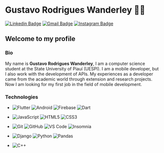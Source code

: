 # Gustavo Rodrigues Wanderley 👨‍💻

[![Linkedin Badge](https://img.shields.io/badge/-LinkedIn-blue?style=flat-square&logo=Linkedin&logoColor=white&link=https://www.linkedin.com/in/gustavo-rodrigues-644a35192/)](https://www.linkedin.com/in/gustavo-rodrigues-644a35192/)
[![Gmail Badge](https://img.shields.io/badge/-Gmail-c14438?style=flat-square&logo=Gmail&logoColor=white&link=mailto:gustavorw03@gmail.com)](mailto:gustavorw03@gmail.com)
[![Instagram Badge](https://img.shields.io/badge/-Instagram-C13584?style=flat-square&labelColor=C13584&logo=instagram&logoColor=white&link=https:https://www.instagram.com/gustav.dev/?hl=pt-br)](https://www.instagram.com/gustav.dev/)

## Welcome to my profile

### Bio

My name is __Gustavo Rodrigues Wanderley__, I am a computer science student at the State University of Piauí (UESPI). I am a mobile developer, but I also work with the development of APIs. My experiences as a developer came from the academic world through extension and research projects. Now I am looking for my first job in the field of mobile development.

### Technologies


* ![Flutter](https://img.shields.io/badge/-Flutter-blue?style=flat-square&logo=flutter) ![Android](https://img.shields.io/badge/Android-05150C?style=flat-square&logo=android) ![Firebase](https://img.shields.io/badge/Firebase-black?style=flat-square&logo=firebase) ![Dart](https://img.shields.io/badge/Dart-blue?style=flat-square&logo=dart)


* ![JavaScript](https://img.shields.io/badge/-JavaScript-black?style=flat-square&logo=javascript)
![HTML5](https://img.shields.io/badge/-HTML5-E34F26?style=flat-square&logo=html5&logoColor=white)
![CSS3](https://img.shields.io/badge/-CSS3-1572B6?style=flat-square&logo=css3)
* ![Git](https://img.shields.io/badge/-Git-black?style=flat-square&logo=git) ![GitHub](https://img.shields.io/badge/-GitHub-181717?style=flat-square&logo=github) ![VS Code](https://img.shields.io/badge/-VS%20Code-007ACC?style=flat-square&logo=visual-studio-code) ![Insomnia](https://img.shields.io/badge/insomnia-purple?style=flat-square&logo=insomnia)
* ![Django](https://img.shields.io/badge/django-darkgreen?style=flat-square&logo=django)
![Python](https://img.shields.io/badge/-Python-yellow?style=flat-square&logo=python)
![Pandas](https://img.shields.io/badge/-pandas-darkblue?style=flat-square&logo=pandas)
* ![C++](https://img.shields.io/badge/-C++-blue?logo=c%2B%2B&style=flat-square)
<!--
- 💻 I’m currently learning Flutter, Python, Javascript & C++ 
- 🌱 seeking experience in software development for mobile devices
- 📚 share knowledge


**gustavo-wanderley/gustavo-wanderley** is a ✨ _special_ ✨ repository because its `README.md` (this file) appears on your GitHub profile.

Here are some ideas to get you started:

- 🔭 I’m currently working on ...
- 🌱 I’m currently learning ...
- 👯 I’m looking to collaborate on ...
- 🤔 I’m looking for help with ...
- 💬 Ask me about ...
- 📫 How to reach me: ...
- 😄 Pronouns: ...
- ⚡ Fun fact: ...
-->
